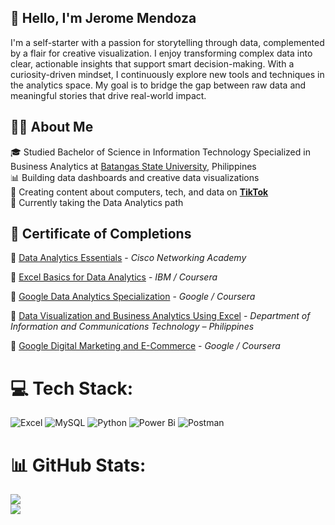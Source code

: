 ## 👋 Hello, I'm Jerome Mendoza

I'm a self-starter with a passion for storytelling through data, complemented by a flair for creative visualization.
I enjoy transforming complex data into clear, actionable insights that support smart decision-making.
With a curiosity-driven mindset, I continuously explore new tools and techniques in the analytics space.
My goal is to bridge the gap between raw data and meaningful stories that drive real-world impact.


## 🧑‍💻 About Me

🎓 Studied Bachelor of Science in Information Technology Specialized in Business Analytics at  [Batangas State University](https://batstate-u.edu.ph), Philippines </br>
📊 Building data dashboards and creative data visualizations  
🎥 Creating content about computers, tech, and data on [**TikTok**](www.tiktok.com/@curvs_crypt)  
🧠 Currently taking the Data Analytics path


## 🏅 Certificate of Completions

📜 [Data Analytics Essentials](https://www.credly.com/badges/929e2dfc-98de-46e6-b9d9-2387e7d1be05/linked_in_profile) - *Cisco Networking Academy*

📜 [Excel Basics for Data Analytics](https://www.coursera.org/account/accomplishments/verify/5H2U1LY3Z3NX) - *IBM / Coursera*

📜 [Google Data Analytics Specialization](https://www.coursera.org/account/accomplishments/specialization/ZG9RT2ZGPCSX) - *Google / Coursera*

📜 [Data Visualization and Business Analytics Using Excel](https://www.linkedin.com/in/jerome-mendoza-6b4082262/details/certifications/1741917442121/single-media-viewer/?profileId=ACoAAEBwOWgBpsgS6AtmKnoxyVGw51DvOKsn88E) - *Department of Information and Communications Technology – Philippines*

📜 [Google Digital Marketing and E-Commerce](https://www.coursera.org/account/accomplishments/specialization/EYAYEW0GRJ9A) - *Google / Coursera*

 


# 💻 Tech Stack:
![Excel](https://img.shields.io/badge/Microsoft%20Excel-217346?style=for-the-badge&logo=microsoft-excel&logoColor=white) ![MySQL](https://img.shields.io/badge/mysql-4479A1.svg?style=for-the-badge&logo=mysql&logoColor=white) ![Python](https://img.shields.io/badge/python-3670A0?style=for-the-badge&logo=python&logoColor=ffdd54) ![Power Bi](https://img.shields.io/badge/power_bi-F2C811?style=for-the-badge&logo=powerbi&logoColor=black) ![Postman](https://img.shields.io/badge/Postman-FF6C37?style=for-the-badge&logo=postman&logoColor=white)
# 📊 GitHub Stats:
![](https://github-readme-stats.vercel.app/api?username=Jerome-analyst&theme=dark&hide_border=true&include_all_commits=false&count_private=false)<br/>
![](https://nirzak-streak-stats.vercel.app/?user=Jerome-analyst&theme=dark&hide_border=true)<br/>
